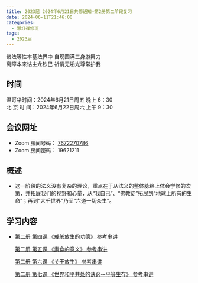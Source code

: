 ```yaml
---
title: 2023届 2024年6月21日共修通知—第2册第二阶段复习
date: 2024-06-11T21:46:00
categories:
  - 慧灯禅修班
tags:
  - 2023届
---
```

诸法等性本基法界中 自现圆满三身游舞力\
离障本来怙主龙钦巴 祈请无垢光尊常护我

## 时间

温哥华时间：2024年6月21日周五 晚上 6：30\
北 京 时 间：2024年6月22日周六 上午 9：30

## 会议网址

* Zoom 房间号码： [7672270786](https://us02web.zoom.us/j/7672270786?pwd=bjRzNVpOT0g1cWF3WWVqVE1PZzlWZz09)
* Zoom 房间密码： 19621211

## 概述

* 这一阶段的法义没有复杂的理论，重点在于从法义的整体脉络上体会学修的次第，并拓展我们的视野和心量，从“我自己”、“佛教徒”拓展到“地球上所有的生命”；再到“大千世界”乃至“六道一切众生”。

## 学习内容

* [第二册 第四课 《戒杀放生的功德》 参考串讲 ](http://view.officeapps.live.com/op/view.aspx?src=https://s3.ap-northeast-1.wasabisys.com/hdcx/hdv/docs/hdcxk/chj/%E7%AC%AC%E4%BA%8C%E5%86%8C%E7%AC%AC4%E8%AF%BE%E6%88%92%E6%9D%80%E6%94%BE%E7%94%9F%E7%9A%84%E5%8A%9F%E5%BE%B7.pptx)

  [第二册 第五课 《素食的意义》 参考串讲 ](http://view.officeapps.live.com/op/view.aspx?src=https://s3.ap-northeast-1.wasabisys.com/hdcx/hdv/docs/hdcxk/chj/%E7%AC%AC%E4%BA%8C%E5%86%8C%E7%AC%AC5%E8%AF%BE%E7%B4%A0%E9%A3%9F%E7%9A%84%E6%84%8F%E4%B9%89.pptx)

  [第二册 第六课 《关于放生》 参考串讲 ](http://view.officeapps.live.com/op/view.aspx?src=https://s3.ap-northeast-1.wasabisys.com/hdcx/hdv/docs/hdcxk/chj/%E7%AC%AC%E4%BA%8C%E5%86%8C%E7%AC%AC6%E8%AF%BE%E5%85%B3%E4%BA%8E%E6%94%BE%E7%94%9F.pptx)

  [第二册 第七课 《世界和平共处的诀窍--平等生存》 参考串讲 ](http://view.officeapps.live.com/op/view.aspx?src=https://s3.ap-northeast-1.wasabisys.com/hdcx/hdv/docs/hdcxk/chj/%E7%AC%AC%E4%BA%8C%E5%86%8C%E7%AC%AC7%E8%AF%BE%E4%B8%96%E7%95%8C%E5%92%8C%E5%B9%B3%E5%85%B1%E5%A4%84%E7%9A%84%E7%AA%8D%E8%AF%80_%E7%AC%AC8%E8%AF%BE%E5%8F%97%E6%88%92%E8%A1%8C%E5%96%84%E7%9A%84%E6%AE%8A%E8%83%9C%E6%97%A5.pptx)
